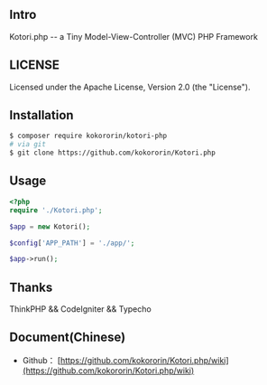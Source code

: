 ## Intro

Kotori.php -- a Tiny Model-View-Controller (MVC) PHP Framework

## LICENSE

Licensed under the Apache License, Version 2.0 (the "License").

## Installation

~~~bash
$ composer require kokororin/kotori-php
# via git
$ git clone https://github.com/kokororin/Kotori.php
~~~

## Usage

```php
<?php
require './Kotori.php';

$app = new Kotori();

$config['APP_PATH'] = './app/';

$app->run();
```

## Thanks

ThinkPHP && CodeIgniter && Typecho

## Document(Chinese)

* Github： [https://github.com/kokororin/Kotori.php/wiki](https://github.com/kokororin/Kotori.php/wiki)